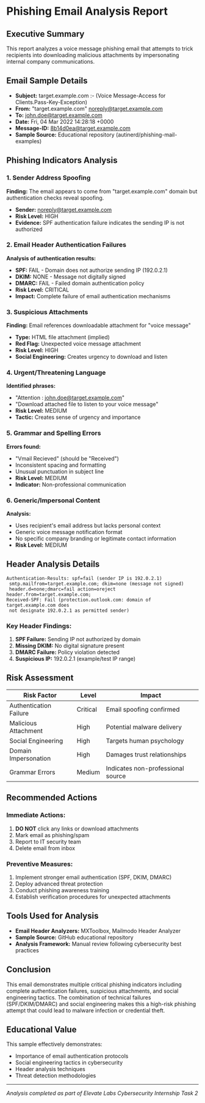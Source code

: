 # Phishing Email Analysis Report

## Executive Summary
This report analyzes a voice message phishing email that attempts to trick recipients into downloading malicious attachments by impersonating internal company communications.

## Email Sample Details
- **Subject:** target.example.com :- (Voice Message-Access for Clients.Pass-Key-Exception)
- **From:** "target.example.com" <noreply@target.example.com>
- **To:** john.doe@target.example.com
- **Date:** Fri, 04 Mar 2022 14:28:18 +0000
- **Message-ID:** <8b14d0ea@target.example.com>
- **Sample Source:** Educational repository (autinerd/phishing-mail-examples)

## Phishing Indicators Analysis

### 1. Sender Address Spoofing
**Finding:** The email appears to come from "target.example.com" domain but authentication checks reveal spoofing.
- **Sender:** noreply@target.example.com
- **Risk Level:** HIGH
- **Evidence:** SPF authentication failure indicates the sending IP is not authorized

### 2. Email Header Authentication Failures
**Analysis of authentication results:**
- **SPF:** FAIL - Domain does not authorize sending IP (192.0.2.1)
- **DKIM:** NONE - Message not digitally signed
- **DMARC:** FAIL - Failed domain authentication policy
- **Risk Level:** CRITICAL
- **Impact:** Complete failure of email authentication mechanisms

### 3. Suspicious Attachments
**Finding:** Email references downloadable attachment for "voice message"
- **Type:** HTML file attachment (implied)
- **Red Flag:** Unexpected voice message attachment
- **Risk Level:** HIGH
- **Social Engineering:** Creates urgency to download and listen

### 4. Urgent/Threatening Language
**Identified phrases:**
- "Attention : john.doe@target.example.com"
- "Download attached file to listen to your voice message"
- **Risk Level:** MEDIUM
- **Tactic:** Creates sense of urgency and importance

### 5. Grammar and Spelling Errors
**Errors found:**
- "Vmail Recieved" (should be "Received")
- Inconsistent spacing and formatting
- Unusual punctuation in subject line
- **Risk Level:** MEDIUM
- **Indicator:** Non-professional communication

### 6. Generic/Impersonal Content
**Analysis:**
- Uses recipient's email address but lacks personal context
- Generic voice message notification format
- No specific company branding or legitimate contact information
- **Risk Level:** MEDIUM

## Header Analysis Details

```
Authentication-Results: spf=fail (sender IP is 192.0.2.1)
 smtp.mailfrom=target.example.com; dkim=none (message not signed)
 header.d=none;dmarc=fail action=oreject header.from=target.example.com;
Received-SPF: Fail (protection.outlook.com: domain of target.example.com does
 not designate 192.0.2.1 as permitted sender)
```

### Key Header Findings:
1. **SPF Failure:** Sending IP not authorized by domain
2. **Missing DKIM:** No digital signature present
3. **DMARC Failure:** Policy violation detected
4. **Suspicious IP:** 192.0.2.1 (example/test IP range)

## Risk Assessment

| Risk Factor | Level | Impact |
|-------------|--------|---------|
| Authentication Failure | Critical | Email spoofing confirmed |
| Malicious Attachment | High | Potential malware delivery |
| Social Engineering | High | Targets human psychology |
| Domain Impersonation | High | Damages trust relationships |
| Grammar Errors | Medium | Indicates non-professional source |

## Recommended Actions

### Immediate Actions:
1. **DO NOT** click any links or download attachments
2. Mark email as phishing/spam
3. Report to IT security team
4. Delete email from inbox

### Preventive Measures:
1. Implement stronger email authentication (SPF, DKIM, DMARC)
2. Deploy advanced threat protection
3. Conduct phishing awareness training
4. Establish verification procedures for unexpected attachments

## Tools Used for Analysis
- **Email Header Analyzers:** MXToolbox, Mailmodo Header Analyzer
- **Sample Source:** GitHub educational repository
- **Analysis Framework:** Manual review following cybersecurity best practices

## Conclusion
This email demonstrates multiple critical phishing indicators including complete authentication failures, suspicious attachments, and social engineering tactics. The combination of technical failures (SPF/DKIM/DMARC) and social engineering makes this a high-risk phishing attempt that could lead to malware infection or credential theft.

## Educational Value
This sample effectively demonstrates:
- Importance of email authentication protocols
- Social engineering tactics in cybersecurity
- Header analysis techniques
- Threat detection methodologies

---
*Analysis completed as part of Elevate Labs Cybersecurity Internship Task 2*
